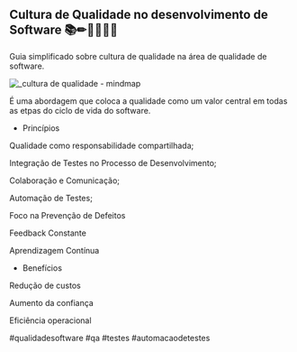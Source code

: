 <h2>Cultura de Qualidade no desenvolvimento de Software 📚✏👩🏾‍💻💛</h2>
Guia simplificado sobre cultura de qualidade na área de qualidade de software.

![_cultura de qualidade - mindmap](https://github.com/user-attachments/assets/5d923e65-c8b9-4130-a2f2-fea80177e8d1)



É uma abordagem que coloca a qualidade como um valor central em todas as etpas do ciclo de vida do software.



- Princípios 

Qualidade como responsabilidade compartilhada;

Integração de Testes no Processo de Desenvolvimento;

Colaboração e Comunicação;

Automação de Testes;

Foco na Prevenção de Defeitos

Feedback Constante

Aprendizagem Contínua



- Benefícios

Redução de custos

Aumento da confiança

Eficiência operacional



#qualidadesoftware #qa #testes #automacaodetestes
